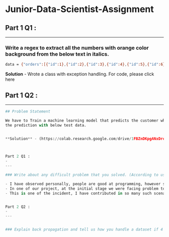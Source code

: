 # Junior-Data-Scientist-Assignment


Part 1 Q1 :
-
---
### Write a regex to extract all the numbers with orange color background from the below text in italics.

```bash
data = {"orders":[{"id":1},{"id":2},{"id":3},{"id":4},{"id":5},{"id":6},{"id":7},{"id":8},{"id":9},{"id":10},{"id":11},{"id":648},{"id":649},{"id":650},{"id":651},{"id":652},{"id":653}],"errors":[{"code":3,"message":"[PHP Warning #2] count(): Parameter must be an array or an object that implements Countable (153)"}]}
```
**Solution** - Wrote a class with exception handling. For code, please click here 


Part 1 Q2 :
-
---

```python
## Problem Statement 

We have to Train a machine learning model that predicts the customer who is going to be checked in. Once done, please test 
the prediction with below test data.


**Solution** - (https://colab.research.google.com/drive/1FBZnDKpgANxDroLTXeZAgfWYrJrmGC1K?usp=sharing)



Part 2 Q1 :
-
---

### Write about any difficult problem that you solved. (According to us difficult - is something which 90% of people would have only 10% probability in getting a similarly good solution).

- I have observed personally, people are good at programming, however sometimes lagging in understanding the business.
- In one of our project, at the initial stage we were facing problem to understand the business and to get start with the solution, at that time I have created & represented HLD, LLD and Wireframe with all my related research, after getting approval we started working on it.
- This is one of the incident, I have contributed in so many such scenarios.


Part 2 Q2 :
-
---


### Explain back propagation and tell us how you handle a dataset if 4 out of 30 parameters have null values more than 40 percentage

